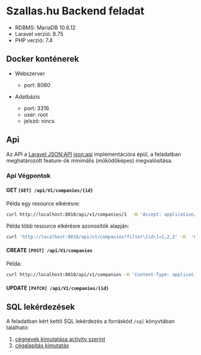 # Szallas.hu Backend feladat

- RDBMS: MariaDB 10.6.12
- Laravel verzió: 8.75
- PHP verzió: 7.4

## Docker konténerek

- Webszerver
  - port: 8080


- Adatbázis
    - port: 3316
    - user: root
    - jelszó: nincs


## Api

Az API a [Laravel JSON:API](https://laraveljsonapi.io/docs/3.0/) [json:api](https://jsonapi.org/) implementációra épül, a feladatban meghatározott feature-ök minimális (működőképes) megvalósítása.

### Api Végpontok

#### GET `[GET] /api/V1/companies/{id}`

Példa egy resource elkérésre:
```bash
curl http://localhost:8018/api/v1/companies/1  -H 'Accept: application/vnd.api+json'
```

Példa több resource elkérésre azonosítók alapján:
```bash
curl 'http://localhost:8018/api/v1/companies?filter\[id\]=1,2,3' -H  'Content-Type: application/vnd.api+json'  -H 'Accept: application/vnd.api+json'
```

#### CREATE `[POST] /api/V1/companies`

Példa:

```bash
curl http://localhost:8018/api/v1/companies -H 'Content-Type: application/vnd.api+json' -X POST  -H 'Accept: application/vnd.api+json' -d "{\"data\":{\"type\": \"companies\", \"attributes\": {\"companyName\":\"Cégnév\",\"companyRegistrationNumber\":\"1111-1111\",\"companyFoundationDate\":\"2006.05.01\",\"country\":\"Hungary\",\"zipCode\":\"1013\",\"city\":\"Budapest\",\"streetAddress\":\"Árpád Fejedelem útja 11.\",\"latitude\":\"0.0\",\"longitude\":\"-0.0\",\"companyOwner\":\"Gipsz Jakab\",\"employees\":35,\"activity\":\"IT\",\"active\":true,\"email\":\"info@ecom.hu\",\"password\":\"abrakadabra\"   }}}"
```

#### UPDATE `[PATCH] /api/V1/companies/{id}`


## SQL lekérdezések

A feladatban kért kettő SQL lekérdezés a forráskód `/sql` könyvtában található:

1. [cégnevek kimutatása activity szerint](sql/pivot_activity.sql)
2. [cégalapítás kimutatás](sql/foundation_date_sequence.sql)


